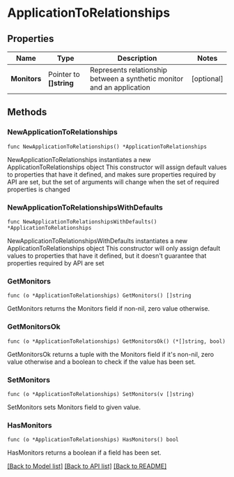 # ApplicationToRelationships

## Properties

Name | Type | Description | Notes
------------ | ------------- | ------------- | -------------
**Monitors** | Pointer to **[]string** | Represents relationship between a synthetic monitor and an application | [optional] 

## Methods

### NewApplicationToRelationships

`func NewApplicationToRelationships() *ApplicationToRelationships`

NewApplicationToRelationships instantiates a new ApplicationToRelationships object
This constructor will assign default values to properties that have it defined,
and makes sure properties required by API are set, but the set of arguments
will change when the set of required properties is changed

### NewApplicationToRelationshipsWithDefaults

`func NewApplicationToRelationshipsWithDefaults() *ApplicationToRelationships`

NewApplicationToRelationshipsWithDefaults instantiates a new ApplicationToRelationships object
This constructor will only assign default values to properties that have it defined,
but it doesn't guarantee that properties required by API are set

### GetMonitors

`func (o *ApplicationToRelationships) GetMonitors() []string`

GetMonitors returns the Monitors field if non-nil, zero value otherwise.

### GetMonitorsOk

`func (o *ApplicationToRelationships) GetMonitorsOk() (*[]string, bool)`

GetMonitorsOk returns a tuple with the Monitors field if it's non-nil, zero value otherwise
and a boolean to check if the value has been set.

### SetMonitors

`func (o *ApplicationToRelationships) SetMonitors(v []string)`

SetMonitors sets Monitors field to given value.

### HasMonitors

`func (o *ApplicationToRelationships) HasMonitors() bool`

HasMonitors returns a boolean if a field has been set.


[[Back to Model list]](../README.md#documentation-for-models) [[Back to API list]](../README.md#documentation-for-api-endpoints) [[Back to README]](../README.md)


